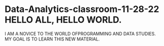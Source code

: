 # Data-Analytics-classroom-11-28-22 HELLO ALL, HELLO WORLD.
I AM A NOVICE TO THE WORLD OFPROGRAMMING AND DATA STUDIES. 
MY GOAL IS TO LEARN THIS NEW MATERIAL.
